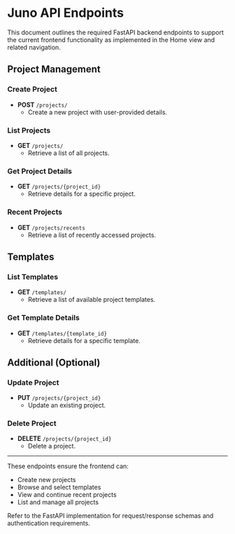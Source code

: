 # Juno API Endpoints

This document outlines the required FastAPI backend endpoints to support the current frontend functionality as implemented in the Home view and related navigation.

## Project Management

### Create Project

- **POST** `/projects/`
  - Create a new project with user-provided details.

### List Projects

- **GET** `/projects/`
  - Retrieve a list of all projects.

### Get Project Details

- **GET** `/projects/{project_id}`
  - Retrieve details for a specific project.

### Recent Projects

- **GET** `/projects/recents`
  - Retrieve a list of recently accessed projects.

## Templates

### List Templates

- **GET** `/templates/`
  - Retrieve a list of available project templates.

### Get Template Details

- **GET** `/templates/{template_id}`
  - Retrieve details for a specific template.

## Additional (Optional)

### Update Project

- **PUT** `/projects/{project_id}`
  - Update an existing project.

### Delete Project

- **DELETE** `/projects/{project_id}`
  - Delete a project.

---

These endpoints ensure the frontend can:

- Create new projects
- Browse and select templates
- View and continue recent projects
- List and manage all projects

Refer to the FastAPI implementation for request/response schemas and authentication requirements.
